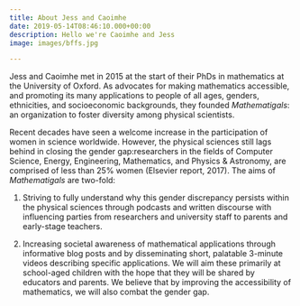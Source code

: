 ```yaml
---
title: About Jess and Caoimhe
date: 2019-05-14T08:46:10.000+00:00
description: Hello we're Caoimhe and Jess
image: images/bffs.jpg

---
```

Jess and Caoimhe met in 2015 at the start of their PhDs in mathematics at the University of Oxford. As advocates for making mathematics accessible, and promoting its many applications to people of all ages, genders, ethnicities, and socioeconomic backgrounds, they founded _Mathematigals_: an organization to foster diversity among physical scientists.

Recent decades have seen a welcome increase in the participation of women in science worldwide. However, the physical sciences still lags behind in closing the gender gap:researchers in the fields of Computer Science, Energy, Engineering, Mathematics, and Physics & Astronomy, are comprised of less than 25% women (Elsevier report, 2017). The aims of _Mathematigals_ are two-fold:

   1. Striving to fully understand why this gender discrepancy persists within the physical sciences through podcasts and written discourse with influencing parties from researchers and university staff to parents and early-stage teachers.

   2. Increasing societal awareness of mathematical applications through informative blog posts and by disseminating short, palatable 3-minute videos describing specific applications. We will aim these primarily at school-aged children with the hope that they will be shared by educators and parents. We believe that by improving the accessibility of mathematics, we will also combat the gender gap.
